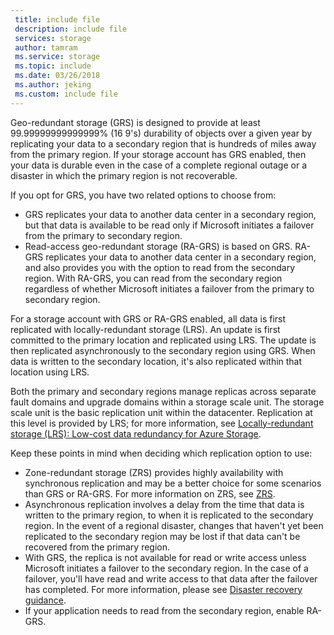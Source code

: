 ```yaml
---
 title: include file
 description: include file
 services: storage
 author: tamram
 ms.service: storage
 ms.topic: include
 ms.date: 03/26/2018
 ms.author: jeking
 ms.custom: include file
---
```


Geo-redundant storage (GRS) is designed to provide at least 99.99999999999999% (16 9's) durability of objects over a given year by replicating your data to a secondary region that is hundreds of miles away from the primary region. If your storage account has GRS enabled, then your data is durable even in the case of a complete regional outage or a disaster in which the primary region is not recoverable.

If you opt for GRS, you have two related options to choose from:

* GRS replicates your data to another data center in a secondary region, but that data is available to be read only if Microsoft initiates a failover from the primary to secondary region. 
* Read-access geo-redundant storage (RA-GRS) is based on GRS. RA-GRS replicates your data to another data center in a secondary region, and also provides you with the option to read from the secondary region. With RA-GRS, you can read from the secondary region regardless of whether Microsoft initiates a failover from the primary to secondary region. 

For a storage account with GRS or RA-GRS enabled, all data is first replicated with locally-redundant storage (LRS). An update is first committed to the primary location and replicated using LRS. The update is then replicated asynchronously to the secondary region using GRS. When data is written to the secondary location, it's also replicated within that location using LRS. 

Both the primary and secondary regions manage replicas across separate fault domains and upgrade domains within a storage scale unit. The storage scale unit is the basic replication unit within the datacenter. Replication at this level is provided by LRS; for more information, see [Locally-redundant storage (LRS): Low-cost data redundancy for Azure Storage](../articles/storage/common/storage-redundancy-lrs.md).

Keep these points in mind when deciding which replication option to use:

* Zone-redundant storage (ZRS) provides highly availability with synchronous replication and may be a better choice for some scenarios than GRS or RA-GRS. For more information on ZRS, see [ZRS](../articles/storage/common/storage-redundancy-zrs.md).
* Asynchronous replication involves a delay from the time that data is written to the primary region, to when it is replicated to the secondary region. In the event of a regional disaster, changes that haven't yet been replicated to the secondary region may be lost if that data can't be recovered from the primary region.
* With GRS, the replica is not available for read or write access unless Microsoft initiates a failover to the secondary region. In the case of a failover, you'll have read and write access to that data after the failover has completed. For more information, please see [Disaster recovery guidance](../articles/storage/common/storage-disaster-recovery-guidance.md).
* If your application needs to read from the secondary region, enable RA-GRS.